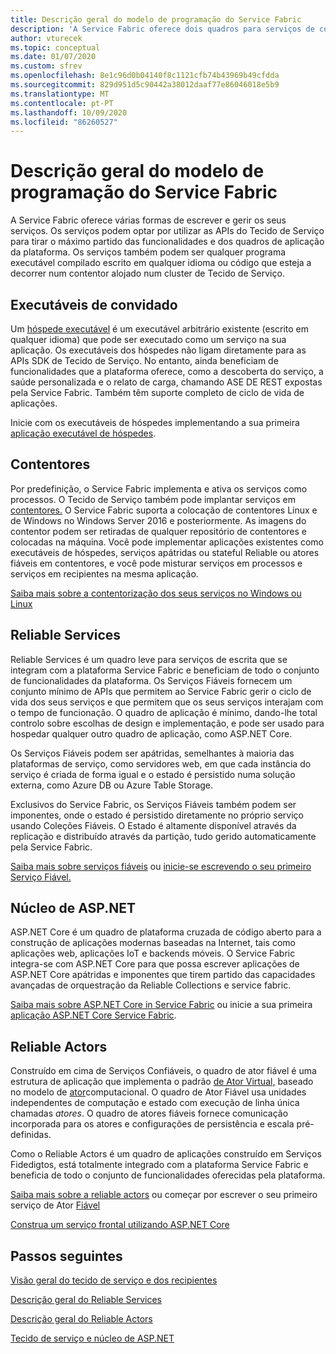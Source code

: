 ```yaml
---
title: Descrição geral do modelo de programação do Service Fabric
description: 'A Service Fabric oferece dois quadros para serviços de construção: a estrutura do ator e o quadro de serviços. Oferecem trocas distintas na simplicidade e no controlo.'
author: vturecek
ms.topic: conceptual
ms.date: 01/07/2020
ms.custom: sfrev
ms.openlocfilehash: 8e1c96d0b04140f8c1121cfb74b43969b49cfdda
ms.sourcegitcommit: 829d951d5c90442a38012daaf77e86046018e5b9
ms.translationtype: MT
ms.contentlocale: pt-PT
ms.lasthandoff: 10/09/2020
ms.locfileid: "86260527"
---
```

# <a name="service-fabric-programming-model-overview"></a>Descrição geral do modelo de programação do Service Fabric

A Service Fabric oferece várias formas de escrever e gerir os seus serviços. Os serviços podem optar por utilizar as APIs do Tecido de Serviço para tirar o máximo partido das funcionalidades e dos quadros de aplicação da plataforma. Os serviços também podem ser qualquer programa executável compilado escrito em qualquer idioma ou código que esteja a decorrer num contentor alojado num cluster de Tecido de Serviço.

## <a name="guest-executables"></a>Executáveis de convidado

Um [hóspede executável](service-fabric-guest-executables-introduction.md) é um executável arbitrário existente (escrito em qualquer idioma) que pode ser executado como um serviço na sua aplicação. Os executáveis dos hóspedes não ligam diretamente para as APIs SDK de Tecido de Serviço. No entanto, ainda beneficiam de funcionalidades que a plataforma oferece, como a descoberta do serviço, a saúde personalizada e o relato de carga, chamando ASE DE REST expostas pela Service Fabric. Também têm suporte completo de ciclo de vida de aplicações.

Inicie com os executáveis de hóspedes implementando a sua primeira [aplicação executável de hóspedes](service-fabric-deploy-existing-app.md).

## <a name="containers"></a>Contentores

Por predefinição, o Service Fabric implementa e ativa os serviços como processos. O Tecido de Serviço também pode implantar serviços em [contentores.](service-fabric-containers-overview.md) O Service Fabric suporta a colocação de contentores Linux e de Windows no Windows Server 2016 e posteriormente. As imagens do contentor podem ser retiradas de qualquer repositório de contentores e colocadas na máquina. Você pode implementar aplicações existentes como executáveis de hóspedes, serviços apátridas ou stateful Reliable ou atores fiáveis em contentores, e você pode misturar serviços em processos e serviços em recipientes na mesma aplicação.

[Saiba mais sobre a contentorização dos seus serviços no Windows ou Linux](./service-fabric-get-started-containers.md)

## <a name="reliable-services"></a>Reliable Services

Reliable Services é um quadro leve para serviços de escrita que se integram com a plataforma Service Fabric e beneficiam de todo o conjunto de funcionalidades da plataforma. Os Serviços Fiáveis fornecem um conjunto mínimo de APIs que permitem ao Service Fabric gerir o ciclo de vida dos seus serviços e que permitem que os seus serviços interajam com o tempo de funcionação. O quadro de aplicação é mínimo, dando-lhe total controlo sobre escolhas de design e implementação, e pode ser usado para hospedar qualquer outro quadro de aplicação, como ASP.NET Core.

Os Serviços Fiáveis podem ser apátridas, semelhantes à maioria das plataformas de serviço, como servidores web, em que cada instância do serviço é criada de forma igual e o estado é persistido numa solução externa, como Azure DB ou Azure Table Storage.

Exclusivos do Service Fabric, os Serviços Fiáveis também podem ser imponentes, onde o estado é persistido diretamente no próprio serviço usando Coleções Fiáveis. O Estado é altamente disponível através da replicação e distribuído através da partição, tudo gerido automaticamente pela Service Fabric.

[Saiba mais sobre serviços fiáveis](service-fabric-reliable-services-introduction.md) ou [inicie-se escrevendo o seu primeiro Serviço Fiável.](service-fabric-reliable-services-quick-start.md)

## <a name="aspnet-core"></a>Núcleo de ASP.NET

ASP.NET Core é um quadro de plataforma cruzada de código aberto para a construção de aplicações modernas baseadas na Internet, tais como aplicações web, aplicações IoT e backends móveis. O Service Fabric integra-se com ASP.NET Core para que possa escrever aplicações de ASP.NET Core apátridas e imponentes que tirem partido das capacidades avançadas de orquestração da Reliable Collections e service fabric.

[Saiba mais sobre ASP.NET Core in Service Fabric](service-fabric-reliable-services-communication-aspnetcore.md) ou inicie a sua primeira [aplicação ASP.NET Core Service Fabric](service-fabric-tutorial-create-dotnet-app.md).

## <a name="reliable-actors"></a>Reliable Actors

Construído em cima de Serviços Confiáveis, o quadro de ator fiável é uma estrutura de aplicação que implementa o padrão [de Ator Virtual,](https://research.microsoft.com/en-us/projects/orleans/) baseado no modelo de [ator](https://en.wikipedia.org/wiki/Actor_model)computacional. O quadro de Ator Fiável usa unidades independentes de computação e estado com execução de linha única chamadas *atores*. O quadro de atores fiáveis fornece comunicação incorporada para os atores e configurações de persistência e escala pré-definidas.

Como o Reliable Actors é um quadro de aplicações construído em Serviços Fidedigtos, está totalmente integrado com a plataforma Service Fabric e beneficia de todo o conjunto de funcionalidades oferecidas pela plataforma.

[Saiba mais sobre a reliable actors](service-fabric-reliable-actors-introduction.md) ou começar por escrever o seu primeiro serviço de Ator [Fiável](service-fabric-reliable-actors-get-started.md)

[Construa um serviço frontal utilizando ASP.NET Core](service-fabric-reliable-services-communication-aspnetcore.md)

## <a name="next-steps"></a>Passos seguintes

[Visão geral do tecido de serviço e dos recipientes](service-fabric-containers-overview.md)

[Descrição geral do Reliable Services](service-fabric-reliable-services-introduction.md)

[Descrição geral do Reliable Actors](service-fabric-reliable-actors-introduction.md)

[Tecido de serviço e núcleo de ASP.NET](service-fabric-reliable-services-communication-aspnetcore.md)
